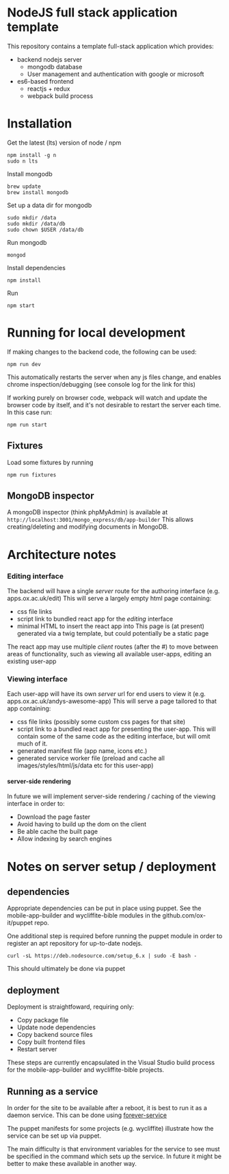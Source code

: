 # NodeJS full stack application template

This repository contains a template full-stack application which provides:
 - backend nodejs server
     - mongodb database
     - User management and authentication with google or microsoft
 - es6-based frontend
     - reactjs + redux
     - webpack build process

# Installation

Get the latest (lts) version of node / npm
```
npm install -g n
sudo n lts
```

Install mongodb
```
brew update
brew install mongodb
```

Set up a data dir for mongodb
```
sudo mkdir /data
sudo mkdir /data/db
sudo chown $USER /data/db
``` 

Run mongodb
```
mongod
```

Install dependencies
```
npm install
```

Run
```
npm start
```


# Running for local development
If making changes to the backend code, the following can be used:
```
npm run dev
```

This automatically restarts the server when any js files change, and enables chrome inspection/debugging (see console log for the link for this)

If working purely on browser code, webpack will watch and update the browser code by itself, and it's not desirable to restart the server each time. In this case run:
```
npm run start
```

## Fixtures
Load some fixtures by running 
```
npm run fixtures
```

## MongoDB inspector
A mongoDB inspector (think phpMyAdmin) is available at ```http://localhost:3001/mongo_express/db/app-builder```
This allows creating/deleting and modifying documents in MongoDB.


# Architecture notes

### Editing interface
The backend will have a single *server* route for the authoring interface (e.g. apps.ox.ac.uk/edit)
This will serve a largely empty html page containing:
 - css file links
 - script link to bundled react app for the *editing* interface
 - minimal HTML to insert the react app into
This page is (at present) generated via a twig template, but could potentially be a static page
 
The react app may use multiple *client* routes (after the #) to move between areas of functionality, such as viewing all available user-apps, editing an existing user-app

### Viewing interface
Each user-app will have its own *server* url for end users to view it (e.g. apps.ox.ac.uk/andys-awesome-app)
This will serve a page tailored to that app containing:
 - css file links (possibly some custom css pages for that site)
 - script link to a bundled react app for presenting the user-app. This will contain some of the same code as the editing interface, but will omit much of it.
 - generated manifest file (app name, icons etc.)
 - generated service worker file (preload and cache all images/styles/html/js/data etc for this user-app)
 
#### server-side rendering
In future we will implement server-side rendering / caching of the viewing interface in order to:
 - Download the page faster
 - Avoid having to build up the dom on the client
 - Be able cache the built page
 - Allow indexing by search engines


# Notes on server setup / deployment
## dependencies
Appropriate dependencies can be put in place using puppet. See the mobile-app-builder and wycliffite-bible modules in the github.com/ox-it/puppet repo.

One additional step is required before running the puppet module in order to register an apt repository for up-to-date nodejs.
```
curl -sL https://deb.nodesource.com/setup_6.x | sudo -E bash -
```
This should ultimately be done via puppet

## deployment
Deployment is straightfoward, requiring only:
* Copy package file
* Update node dependencies
* Copy backend source files
* Copy built frontend files
* Restart server

These steps are currently encapsulated in the Visual Studio build process for the mobile-app-builder and wycliffite-bible projects.

## Running as a service
In order for the site to be available after a reboot, it is best to run it as a daemon service.
This can be done using [forever-service](https://github.com/zapty/forever-service)

The puppet manifests for some projects (e.g. wycliffite) illustrate how the service can be set up via puppet.

The main difficulty is that environment variables for the service to see must be specified in the command which sets up the service. In future it might be better to make these available in another way.

